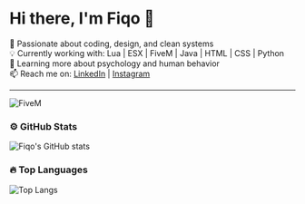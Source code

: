 # Hi there, I'm Fiqo 👋

🎯 Passionate about coding, design, and clean systems  
💡 Currently working with: Lua | ESX | FiveM | Java | HTML | CSS | Python  
🌱 Learning more about psychology and human behavior  
📫 Reach me on: [LinkedIn](https://www.linkedin.com/in/muhammad-fiqo-571948378) | [Instagram](https://www.instagram.com/fiqoo.e?igsh=MWkzemJ3cDV1NHcxOQ%3D%3D&utm_source=qr)

---

![FiveM](https://img.shields.io/badge/Server-FiveM-orange?style=for-the-badge)

### ⚙️ GitHub Stats
![Fiqo's GitHub stats](https://github-readme-stats.vercel.app/api?username=Piqooe&show_icons=true&theme=tokyonight)

### 🔥 Top Languages
![Top Langs](https://github-readme-stats.vercel.app/api/top-langs/?username=Piqooe&layout=compact&theme=tokyonight)
